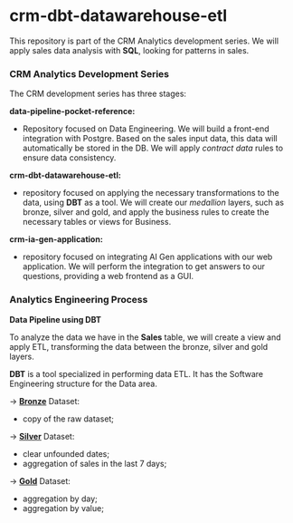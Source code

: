 # crm-dbt-datawarehouse-etl

This repository is part of the CRM Analytics development series. We will apply sales data analysis with **SQL**, looking for patterns in sales.


### CRM Analytics Development Series ###

The CRM development series has three stages:


**data-pipeline-pocket-reference:**

-  Repository focused on Data Engineering. We will build a front-end integration with Postgre. Based on the sales input data, this data will automatically be stored in the DB. We will apply *contract data* rules to ensure data consistency.

**crm-dbt-datawarehouse-etl:**

- repository focused on applying the necessary transformations to the data, using **DBT** as a tool. We will create our *medallion* layers, such as bronze, silver and gold, and apply the business rules to create the necessary tables or views for Business.

**crm-ia-gen-application:**

- repository focused on integrating AI Gen applications with our web application. We will perform the integration to get answers to our questions, providing a web frontend as a GUI.


### Analytics Engineering Process
**Data Pipeline using DBT**

To analyze the data we have in the **Sales** table, we will create a view and apply ETL, transforming the data between the bronze, silver and gold layers.

**DBT** is a tool specialized in performing data ETL. It has the Software Engineering structure for the Data area.

-> **<ins>Bronze</ins>** Dataset:
- copy of the raw dataset;

-> **<ins>Silver</ins>** Dataset:

- clear unfounded dates;
- aggregation of sales in the last 7 days;

-> **<ins>Gold</ins>** Dataset:
- aggregation by day;
- aggregation by value;